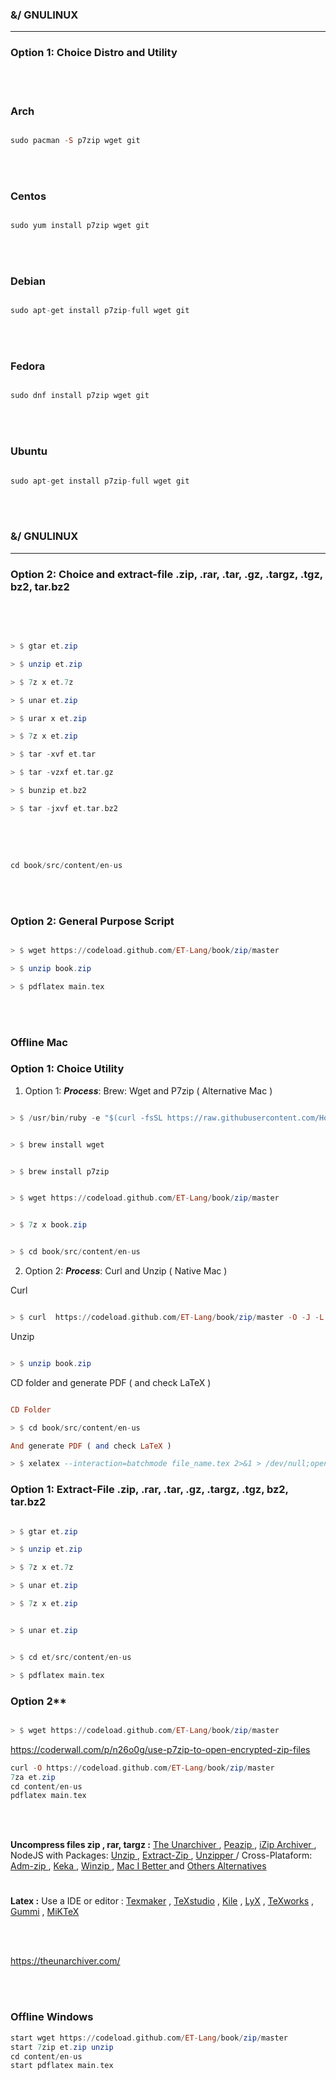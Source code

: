 ### &/ GNULINUX
----

### Option 1: Choice Distro and Utility

<br>
<br>

### Arch 

```haskell 

sudo pacman -S p7zip wget git

```

<br>
<br>

### Centos 

```haskell 

sudo yum install p7zip wget git

```
<br>
<br>


### Debian 


```haskell 

sudo apt-get install p7zip-full wget git

```
<br>
<br>


### Fedora


```haskell 

sudo dnf install p7zip wget git

```
<br>
<br>


### Ubuntu


```haskell 

sudo apt-get install p7zip-full wget git

```

<br>
<br>

### &/ GNULINUX
----

### Option 2: Choice and extract-file .zip, .rar, .tar, .gz, .targz, .tgz,  bz2, tar.bz2

<br>
<br>

```haskell

> $ gtar et.zip 

> $ unzip et.zip

> $ 7z x et.7z

> $ unar et.zip 

> $ urar x et.zip 

> $ 7z x et.zip 

> $ tar -xvf et.tar

> $ tar -vzxf et.tar.gz

> $ bunzip et.bz2

> $ tar -jxvf et.tar.bz2

```

<br>
<br>

```haskell 

cd book/src/content/en-us

```

<br>
<br>


### Option 2: General Purpose Script

```haskell 

> $ wget https://codeload.github.com/ET-Lang/book/zip/master

> $ unzip book.zip 

> $ pdflatex main.tex

```

<br>
<br>

### Offline **Mac**




### Option 1: Choice Utility 


1. Option 1: ***Process***: Brew: Wget and P7zip ( Alternative Mac )

```haskell

> $ /usr/bin/ruby -e "$(curl -fsSL https://raw.githubusercontent.com/Homebrew/install/master/install)"

```

```haskell

> $ brew install wget

```

```haskell

> $ brew install p7zip

```

```haskell

> $ wget https://codeload.github.com/ET-Lang/book/zip/master

```

```haskell

> $ 7z x book.zip 

```

```haskell

> $ cd book/src/content/en-us 

```

2. Option 2: ***Process***: Curl and Unzip ( Native Mac ) 

Curl

```haskell

> $ curl  https://codeload.github.com/ET-Lang/book/zip/master -O -J -L

```

Unzip 

```haskell

> $ unzip book.zip 

```

CD folder and generate PDF ( and check LaTeX ) 

```haskell

CD Folder 

> $ cd book/src/content/en-us 

And generate PDF ( and check LaTeX ) 

> $ xelatex --interaction=batchmode file_name.tex 2>&1 > /dev/null;open file_name.pdf


```



### Option 1: Extract-File .zip, .rar, .tar, .gz, .targz, .tgz,  bz2, tar.bz2

```haskell

> $ gtar et.zip 

> $ unzip et.zip

> $ 7z x et.7z

> $ unar et.zip 

> $ 7z x et.zip 

```

```haskell

> $ unar et.zip

```

```haskell

> $ cd et/src/content/en-us

> $ pdflatex main.tex

```





### Option 2**

```haskell

> $ wget https://codeload.github.com/ET-Lang/book/zip/master

```



https://coderwall.com/p/n26o0g/use-p7zip-to-open-encrypted-zip-files



```haskell 
curl -O https://codeload.github.com/ET-Lang/book/zip/master
7za et.zip 
cd content/en-us
pdflatex main.tex
```


<br>
<br>


**Uncompress files zip , rar, targz :** 
[ The Unarchiver ](https://theunarchiver.com/),  [ Peazip ](http://www.peazip.org/), [ iZip Archiver ](https://www.izip.com/) , NodeJS with Packages: [ Unzip ](https://www.npmjs.com/package/unzip), [ Extract-Zip ]( https://www.npmjs.com/package/extract-zip), [ Unzipper ](https://www.npmjs.com/package/unzipper) /  Cross-Plataform: [ Adm-zip ](https://stackoverflow.com/questions/10308110/simplest-way-to-download-and-unzip-files-in-node-js-cross-platform)  , [ Keka ](https://www.keka.io/en/) , [ Winzip ](https://www.winzip.com/win/en/) , [ Mac I Better ](https://macitbetter.com/) and [ Others Alternatives ](https://alternativeto.net/browse/search/?q=extract%20files&platform=mac)



#

**Latex :** Use a IDE or editor : [Texmaker](http://www.xm1math.net/texmaker/) , [TeXstudio](https://www.texstudio.org/) , [Kile](https://kile.sourceforge.io/) , [LyX](https://www.lyx.org/) , [TeXworks](http://www.tug.org/texworks/) , [Gummi](https://github.com/alexandervdm/gummi) , [MiKTeX](https://miktex.org/)

<br>
<br>

https://theunarchiver.com/

<br>
<br>

### Offline **Windows**


```haskell 
start wget https://codeload.github.com/ET-Lang/book/zip/master
start 7zip et.zip unzip 
cd content/en-us
start pdflatex main.tex
```

<br>
<br>

